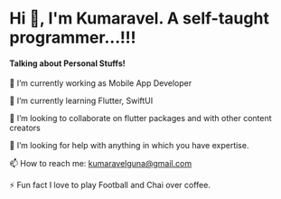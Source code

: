 # Hi 👋, I'm Kumaravel. A self-taught programmer...!!!

#### Talking about Personal Stuffs!

 🔭 I’m currently working as Mobile App Developer

 🌱 I’m currently learning Flutter, SwiftUI

 👯 I’m looking to collaborate on flutter packages and with other content creators
 
 🤔 I’m looking for help with anything in which you have expertise.
 
 📫 How to reach me: kumaravelguna@gmail.com

 ⚡ Fun fact I love to play Football and Chai over coffee.



<!--
**Kumaravel8597/Kumaravel8597** is a ✨ _special_ ✨ repository because its `README.md` (this file) appears on your GitHub profile.

Here are some ideas to get you started:

- 🔭 I’m currently working on ...
- 🌱 I’m currently learning ...
- 👯 I’m looking to collaborate on ...
- 🤔 I’m looking for help with ...
- 💬 Ask me about ...
- 📫 How to reach me: ...
- 😄 Pronouns: ...
- ⚡ Fun fact: ...

-->


